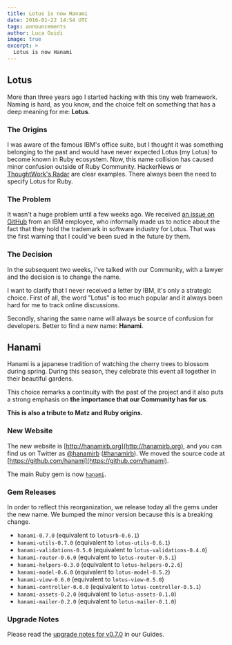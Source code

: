 ```yaml
---
title: Lotus is now Hanami
date: 2016-01-22 14:54 UTC
tags: announcements
author: Luca Guidi
image: true
excerpt: >
  Lotus is now Hanami
---
```


## Lotus

More than three years ago I started hacking with this tiny web framework.
Naming is hard, as you know, and the choice felt on something that has a deep meaning for me: **Lotus**.

### The Origins

I was aware of the famous IBM's office suite, but I thought it was something belonging to the past and would have never expected Lotus (my Lotus) to become known in Ruby ecosystem.
Now, this name collision has caused minor confusion outside of Ruby Community.
HackerNews or [ThoughtWork's Radar](https://www.thoughtworks.com/radar/languages-and-frameworks/lotus) are clear examples.
There always been the need to specify Lotus for Ruby.

### The Problem

It wasn't a huge problem until a few weeks ago.
We received [an issue on GitHub](https://github.com/hanami/hanami/issues/445) from an IBM employee, who informally made us to notice about the fact that they hold the trademark in software industry for Lotus.
That was the first warning that I could've been sued in the future by them.

### The Decision

In the subsequent two weeks, I've talked with our Community, with a lawyer and the decision is to change the name.

I want to clarify that I never received a letter by IBM, it's only a strategic choice.
First of all, the word "Lotus" is too much popular and it always been hard for me to track online discussions.

Secondly, sharing the same name will always be source of confusion for developers.
Better to find a new name: **Hanami**.

## Hanami

Hanami is a japanese tradition of watching the cherry trees to blossom during spring.
During this season, they celebrate this event all together in their beautiful gardens.

This choice remarks a continuity with the past of the project and it also puts a strong emphasis on **the importance that our Community has for us**.

**This is also a tribute to Matz and Ruby origins.**

### New Website

The new website is [http://hanamirb.org](http://hanamirb.org), and you can find us on Twitter as [@hanamirb](https://twitter.com/hanamirb) ([#hanamirb](https://twitter.com/search?f=tweets&vertical=default&q=hanamirb)).
We moved the source code at [https://github.com/hanami](https://github.com/hanami).

The main Ruby gem is now [`hanami`](https://rubygems.org/gems/hanami).

### Gem Releases

In order to reflect this reorganization, we release today all the gems under the new name.
We bumped the minor version because this is a breaking change.

  * `hanami-0.7.0` (equivalent to `lotusrb-0.6.1`)
  * `hanami-utils-0.7.0` (equivalent to `lotus-utils-0.6.1`)
  * `hanami-validations-0.5.0` (equivalent to `lotus-validations-0.4.0`)
  * `hanami-router-0.6.0` (equivalent to `lotus-router-0.5.1`)
  * `hanami-helpers-0.3.0` (equivalent to `lotus-helpers-0.2.6`)
  * `hanami-model-0.6.0` (equivalent to `lotus-model-0.5.2`)
  * `hanami-view-0.6.0` (equivalent to `lotus-view-0.5.0`)
  * `hanami-controller-0.6.0` (equivalent to `lotus-controller-0.5.1`)
  * `hanami-assets-0.2.0` (equivalent to `lotus-assets-0.1.0`)
  * `hanami-mailer-0.2.0` (equivalent to `lotus-mailer-0.1.0`)

### Upgrade Notes

Please read the [upgrade notes for v0.7.0](/guides/upgrade-notes/v070) in our Guides.
